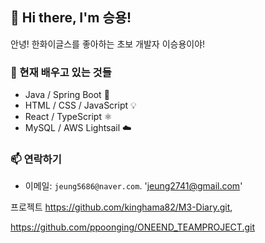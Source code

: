 ## 👋 Hi there, I'm 승용!  
안녕! 한화이글스를 좋아하는 초보 개발자 이승용이야! 

### 🌱 현재 배우고 있는 것들
- Java / Spring Boot 🌿  
- HTML / CSS / JavaScript 💡  
- React / TypeScript ⚛️  
- MySQL / AWS Lightsail ☁️  
### 📫 연락하기
- 이메일: `jeung5686@naver.com`. 'jeung2741@gmail.com'  

프로젝트
https://github.com/kinghama82/M3-Diary.git,

https://github.com/ppoonging/ONEEND_TEAMPROJECT.git
